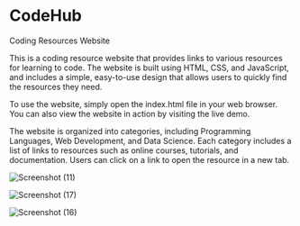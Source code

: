# CodeHub
Coding Resources Website

This is a coding resource website that provides links to various resources for learning to code. The website is built using HTML, CSS, and JavaScript, and includes a simple, easy-to-use design that allows users to quickly find the resources they need.

To use the website, simply open the index.html file in your web browser. You can also view the website in action by visiting the live demo.

The website is organized into categories, including Programming Languages, Web Development, and Data Science. Each category includes a list of links to resources such as online courses, tutorials, and documentation. Users can click on a link to open the resource in a new tab.


![Screenshot (11)](https://user-images.githubusercontent.com/123671653/235503882-f7267d07-459c-43f4-a56a-8c4642778bb0.png)

![Screenshot (17)](https://user-images.githubusercontent.com/123671653/235504704-6c52cc24-61a7-43d6-b780-e2f9d07d10bf.png)

![Screenshot (16)](https://user-images.githubusercontent.com/123671653/235504745-02c55a01-f5b9-4948-905c-930ba6c35cab.png)


